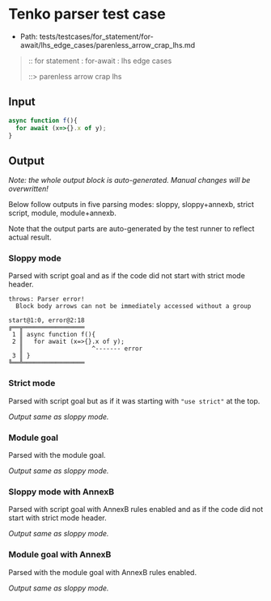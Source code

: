 # Tenko parser test case

- Path: tests/testcases/for_statement/for-await/lhs_edge_cases/parenless_arrow_crap_lhs.md

> :: for statement : for-await : lhs edge cases
>
> ::> parenless arrow crap lhs

## Input

`````js
async function f(){
  for await (x=>{}.x of y);
}
`````

## Output

_Note: the whole output block is auto-generated. Manual changes will be overwritten!_

Below follow outputs in five parsing modes: sloppy, sloppy+annexb, strict script, module, module+annexb.

Note that the output parts are auto-generated by the test runner to reflect actual result.

### Sloppy mode

Parsed with script goal and as if the code did not start with strict mode header.

`````
throws: Parser error!
  Block body arrows can not be immediately accessed without a group

start@1:0, error@2:18
╔══╦═════════════════
 1 ║ async function f(){
 2 ║   for await (x=>{}.x of y);
   ║                   ^------- error
 3 ║ }
╚══╩═════════════════

`````

### Strict mode

Parsed with script goal but as if it was starting with `"use strict"` at the top.

_Output same as sloppy mode._

### Module goal

Parsed with the module goal.

_Output same as sloppy mode._

### Sloppy mode with AnnexB

Parsed with script goal with AnnexB rules enabled and as if the code did not start with strict mode header.

_Output same as sloppy mode._

### Module goal with AnnexB

Parsed with the module goal with AnnexB rules enabled.

_Output same as sloppy mode._
